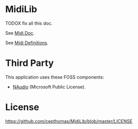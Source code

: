 # MidiLib


TODOX fix all this doc.

See [Midi Doc](MidiLibDoc.md).



See [Midi Definitions](MidiDefinitions.md).


# Third Party

This application uses these FOSS components:
- [NAudio](https://github.com/naudio/NAudio) (Microsoft Public License).


# License

https://github.com/cepthomas/MidiLib/blob/master/LICENSE
